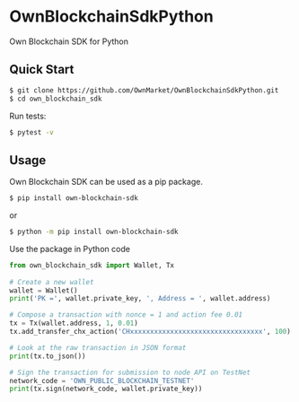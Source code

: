 # OwnBlockchainSdkPython

Own Blockchain SDK for Python

## Quick Start

```bash
$ git clone https://github.com/OwnMarket/OwnBlockchainSdkPython.git
$ cd own_blockchain_sdk
```

Run tests:
```bash
$ pytest -v
```

## Usage

Own Blockchain SDK can be used as a pip package.

```bash
$ pip install own-blockchain-sdk
```

or 

``` bash
$ python -m pip install own-blockchain-sdk
```

Use the package in Python code

```python
from own_blockchain_sdk import Wallet, Tx
    
# Create a new wallet
wallet = Wallet()
print('PK =', wallet.private_key, ', Address = ', wallet.address)

# Compose a transaction with nonce = 1 and action fee 0.01
tx = Tx(wallet.address, 1, 0.01)
tx.add_transfer_chx_action('CHxxxxxxxxxxxxxxxxxxxxxxxxxxxxxxxxx', 100) # Transfer 100 CHX to CHxxx... address.

# Look at the raw transaction in JSON format
print(tx.to_json())

# Sign the transaction for submission to node API on TestNet
network_code = 'OWN_PUBLIC_BLOCKCHAIN_TESTNET'
print(tx.sign(network_code, wallet.private_key))
```
